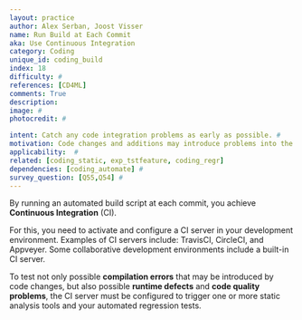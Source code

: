 ```yaml
---
layout: practice
author: Alex Serban, Joost Visser
name: Run Build at Each Commit
aka: Use Continuous Integration
category: Coding
unique_id: coding_build
index: 18
difficulty: #
references: [CD4ML]
comments: True
description:
image: #
photocredit: #

intent: Catch any code integration problems as early as possible. #
motivation: Code changes and additions may introduce problems into the software system as a whole. This can be detected by running an automated build script each time that code is committed to the versioning repository.
applicability:  #
related: [coding_static, exp_tstfeature, coding_regr]
dependencies: [coding_automate] #
survey_question: [Q55,Q54] #
---
```


By running an automated build script at each commit, you achieve **Continuous Integration** (CI).

For this, you need to activate and configure a CI server in your development environment. Examples of CI servers include: TravisCI, CircleCI, and Appveyer. Some collaborative development environments include a built-in CI server.

To test not only possible **compilation errors** that may be introduced by code changes, but also possible **runtime defects** and **code quality problems**, the CI server must be configured to trigger one or more static analysis tools and your automated regression tests.

